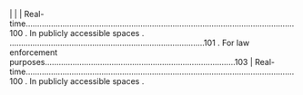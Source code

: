 |                                                                                                                                                                                                                                                                                                                                                                                                                                     |
| Real-time.....................................................................................................................100 . In publicly accessible spaces . .....................................................................................101 . For law enforcement purposes...................................................................................103                                         | Real-time.....................................................................................................................100 . In publicly accessible spaces . 